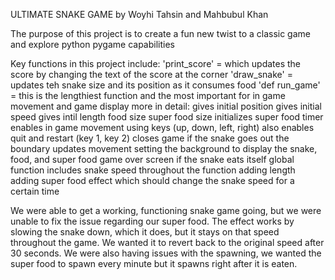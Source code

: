 ULTIMATE SNAKE GAME by Woyhi Tahsin and Mahbubul Khan

The purpose of this project is to create a fun new twist to a classic game and explore python pygame capabilities 

Key functions in this project include: 
    'print_score' = which updates the score by changing the text of the score at the corner
    'draw_snake' = updates teh snake size and its position as it consumes food
    'def run_game' = this is the lengthiest function and the most important for in game movement and game display 
        more in detail: 
        gives initial position 
        gives initial speed
        gives intil length
        food size 
        super food size
        initializes super food timer 
        enables in game movement using keys (up, down, left, right)
        also enables quit and restart (key 1, key 2)
        closes game if the snake goes out the boundary 
        updates movement
        setting the background to display the snake, food, and super food
        game over screen if the snake eats itself
        global function includes snake speed throughout the function
        adding length
        adding super food effect which should change the snake speed for a certain time

We were able to get a working, functioning snake game going, but we were unable to fix the issue regarding our super food. The effect works by slowing the snake down, which it does, but it stays on that speed throughout the game. We wanted it to revert back to the original speed after 30 seconds. We were also having issues with the spawning, we wanted the super food to spawn every minute but it spawns right after it is eaten. 

